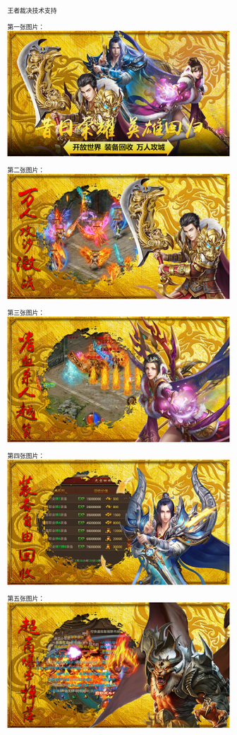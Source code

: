 王者裁决技术支持</br></br>
第一张图片：</br>
![](https://github.com/rangzhuah/rangzhuah/blob/wzcj/1.png?raw=true)</br></br>
第二张图片：</br>
![](https://github.com/rangzhuah/rangzhuah/blob/wzcj/2.png?raw=true)</br></br>
第三张图片：</br>
![](https://github.com/rangzhuah/rangzhuah/blob/wzcj/3.png?raw=true)</br></br>
第四张图片：</br>
![](https://github.com/rangzhuah/rangzhuah/blob/wzcj/4.png?raw=true)</br></br>
第五张图片：</br>
![](https://github.com/rangzhuah/rangzhuah/blob/wzcj/5.png?raw=true)</br></br>
